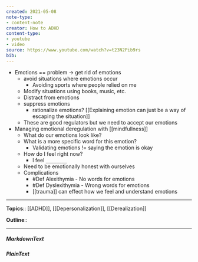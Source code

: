 ```yaml
---
created: 2021-05-08
note-type: 
- content-note
creator: How to ADHD
content-type:
- youtube
- video
source: https://www.youtube.com/watch?v=t23N2Pib9rs
bib:
---
```


- Emotions == problem -> get rid of emotions
     - avoid situations where emotions occur
          - Avoiding sports where people relied on me
     - Modify situations using books, music, etc.
     - Distract from emotions
     - suppress emotions
          - rationalize emotions? [[Explaining emotion can just be a way of escaping the situation]] 
     - These are good regulators but we need to accept our emotions
- Managing emotional deregulation with [[mindfullness]] 
     - What do our emotions look like?
     - What is a more specific word for this emotion?
          - Validating emotions != saying the emotion is okay
     - How do I feel right now?
          - I feel `________`
     - Need to be emotionally honest with ourselves
     - Complications
          - #Def Alexithymia - No words for emotions
          - #Def Dyslexithymia - Wrong words for emotions
          - [[trauma]] can effect how we feel and understand emotions

---

**Topics**::  [[ADHD]], [[Depersonalization]], [[Derealization]] 

**Outline**::

--- 
##### MarkdownText

##### PlainText


